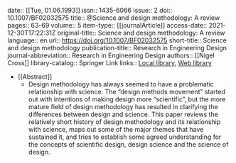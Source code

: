 date:: [[Tue, 01.06.1993]]
issn:: 1435-6066
issue:: 2
doi:: 10.1007/BF02032575
title:: @Science and design methodology: A review
pages:: 63-69
volume:: 5
item-type:: [[journalArticle]]
access-date:: 2021-12-30T17:22:31Z
original-title:: Science and design methodology: A review
language:: en
url:: https://doi.org/10.1007/BF02032575
short-title:: Science and design methodology
publication-title:: Research in Engineering Design
journal-abbreviation:: Research in Engineering Design
authors:: [[Nigel Cross]]
library-catalog:: Springer Link
links:: [Local library](zotero://select/library/items/E9CI49CF), [Web library](https://www.zotero.org/users/6520516/items/E9CI49CF)

- [[Abstract]]
	- Design methodology has always seemed to have a problematic relationship with science. The “design methods movement” started out with intentions of making design more “scientific”, but the more mature field of design methodology has resulted in clarifying the differences between design and science. This paper reviews the relatively short history of design methodology and its relationship with science, maps out some of the major themes that have sustained it, and tries to establish some agreed understanding for the concepts of scientific design, design science and the science of design.